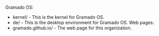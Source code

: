 Gramado OS:
* kernel/ - This is the kernel for Gramado OS.
* de/     - This is the desktop environment for Gramado OS.
Web pages:
* gramado.github.io/ - The web page for this organization.
